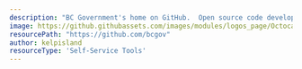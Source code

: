 ```yaml
---
description: "BC Government's home on GitHub.  Open source code developed by and for the BC Government resides here."
image: https://github.githubassets.com/images/modules/logos_page/Octocat.png
resourcePath: "https://github.com/bcgov"
author: kelpisland
resourceType: 'Self-Service Tools'
---
```

